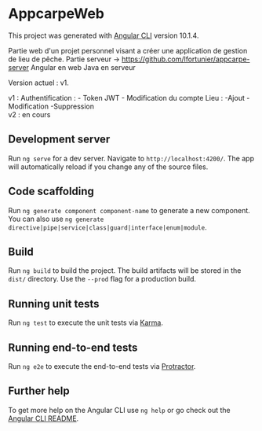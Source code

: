 # AppcarpeWeb

This project was generated with [Angular CLI](https://github.com/angular/angular-cli) version 10.1.4.

Partie web d'un projet personnel visant a créer une application de gestion de lieu de pêche. Partie serveur -> https://github.com/lfortunier/appcarpe-server
Angular en web 
Java en serveur

Version actuel : v1.

v1 :    Authentification :  - Token JWT
                            - Modification du compte
        Lieu :  -Ajout
                -Modification
                -Suppression       
v2 : en cours

## Development server

Run `ng serve` for a dev server. Navigate to `http://localhost:4200/`. The app will automatically reload if you change any of the source files.

## Code scaffolding

Run `ng generate component component-name` to generate a new component. You can also use `ng generate directive|pipe|service|class|guard|interface|enum|module`.

## Build

Run `ng build` to build the project. The build artifacts will be stored in the `dist/` directory. Use the `--prod` flag for a production build.

## Running unit tests

Run `ng test` to execute the unit tests via [Karma](https://karma-runner.github.io).

## Running end-to-end tests

Run `ng e2e` to execute the end-to-end tests via [Protractor](http://www.protractortest.org/).

## Further help

To get more help on the Angular CLI use `ng help` or go check out the [Angular CLI README](https://github.com/angular/angular-cli/blob/master/README.md).
